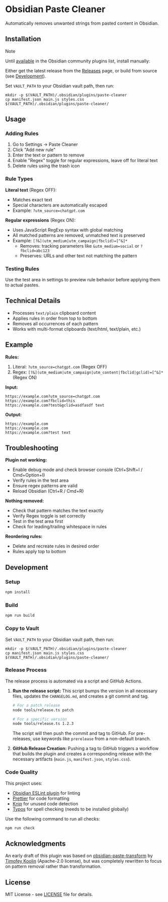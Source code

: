 # Obsidian Paste Cleaner

Automatically removes unwanted strings from pasted content in Obsidian.

## Installation

> [!NOTE]
> Until [available](https://github.com/obsidianmd/obsidian-releases/pull/8137#issuecomment-3396033387) in the Obsidian community plugins list, install manually:
>
> Either get the latest release from the [Releases](https://github.com/fry69/obsidian-paste-cleaner/releases) page, or build from source (see [Development](#development)).
>
> Set `VAULT_PATH` to your Obsidian vault path, then run:
> ```shell
> mkdir -p $(VAULT_PATH)/.obsidian/plugins/paste-cleaner
> cp manifest.json main.js styles.css $(VAULT_PATH)/.obsidian/plugins/paste-cleaner/
> ```

## Usage

### Adding Rules

1. Go to Settings → Paste Cleaner
2. Click "Add new rule"
3. Enter the text or pattern to remove
4. Enable "Regex" toggle for regular expressions, leave off for literal text
5. Delete rules using the trash icon

### Rule Types

**Literal text** (Regex OFF):
- Matches exact text
- Special characters are automatically escaped
- Example: `?utm_source=chatgpt.com`

**Regular expressions** (Regex ON):
- Uses JavaScript RegExp syntax with global matching
- All matched patterns are removed, unmatched text is preserved
- Example: `[?&](utm_medium|utm_campaign|fbclid)=[^&]*`
  - Removes: tracking parameters like `&utm_medium=social` or `?fbclid=abc123`
  - Preserves: URLs and other text not matching the pattern

### Testing Rules

Use the test area in settings to preview rule behavior before applying them to actual pastes.

## Technical Details

- Processes `text/plain` clipboard content
- Applies rules in order from top to bottom
- Removes all occurrences of each pattern
- Works with multi-format clipboards (text/html, text/plain, etc.)

## Example

**Rules:**
1. Literal: `?utm_source=chatgpt.com` (Regex OFF)
2. Regex: `[?&](utm_medium|utm_campaign|utm_content|fbclid|gclid)=[^&]*` (Regex ON)

**Input:**
```
https://example.com?utm_source=chatgpt.com
https://example.com?fbclid=this
https://example.com?test&gclid=asdfasdf text
```

**Output:**
```
https://example.com
https://example.com
https://example.com?test text
```

## Troubleshooting

**Plugin not working:**
- Enable debug mode and check browser console (Ctrl+Shift+I / Cmd+Option+I)
- Verify rules in the test area
- Ensure regex patterns are valid
- Reload Obsidian (Ctrl+R / Cmd+R)

**Nothing removed:**
- Check that pattern matches the text exactly
- Verify Regex toggle is set correctly
- Test in the test area first
- Check for leading/trailing whitespace in rules

**Reordering rules:**
- Delete and recreate rules in desired order
- Rules apply top to bottom

## Development

### Setup

```bash
npm install
```

### Build

```bash
npm run build
```

### Copy to Vault

Set `VAULT_PATH` to your Obsidian vault path, then run:
```shell
mkdir -p $(VAULT_PATH)/.obsidian/plugins/paste-cleaner
cp manifest.json main.js styles.css $(VAULT_PATH)/.obsidian/plugins/paste-cleaner/
```

### Release Process

The release process is automated via a script and GitHub Actions.

1.  **Run the release script:**
    This script bumps the version in all necessary files, updates the `CHANGELOG.md`, and creates a git commit and tag.
    ```bash
    # For a patch release
    node tools/release.ts patch

    # For a specific version
    node tools/release.ts 1.2.3
    ```
    The script will then push the commit and tag to GitHub. For pre-releases, use keywords like `prerelease` from a non-default branch.

2.  **GitHub Release Creation:**
    Pushing a tag to GitHub triggers a workflow that builds the plugin and creates a corresponding release with the necessary artifacts (`main.js`, `manifest.json`, `styles.css`).

### Code Quality

This project uses:
- [Obsidian ESLint plugin](https://github.com/obsidianmd/eslint-plugin) for linting
- [Prettier](https://prettier.io/) for code formatting
- [Knip](https://knip.dev/) for unused code detection
- [Typos](https://github.com/crate-ci/typos) for spell checking (needs to be installed globally)

Use the following command to run all checks:

```bash
npm run check
```

## Acknowledgments

An early draft of this plugin was based on [obsidian-paste-transform](https://github.com/rekby/obsidian-paste-transform) by [Timofey Koolin](https://github.com/rekby) (Apache-2.0 license), but was completely rewritten to focus on pattern removal rather than transformation.

## License

MIT License - see [LICENSE](LICENSE) file for details.
